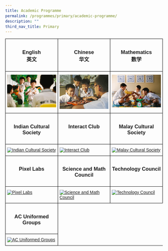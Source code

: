 ```yaml
---
title: Academic Programme
permalink: /programmes/primary/academic-programme/
description: ""
third_nav_title: Primary
---
```

<style type="text/css">
.tg  {border-collapse:collapse;border-spacing:0;}
.tg td{border-color:black;border-style:solid;border-width:1px;font-family:Arial, sans-serif;font-size:14px;
  overflow:hidden;padding:10px 5px;word-break:normal;}
.tg th{border-color:black;border-style:solid;border-width:1px;font-family:Arial, sans-serif;font-size:14px;
  font-weight:normal;overflow:hidden;padding:10px 5px;word-break:normal;}
.tg .tg-0lax{text-align:left;vertical-align:top}
</style>
<table class="tg" style="table-layout: fixed; width: 100%;">
<thead>
  <tr>
    <td class="tg-0lax" style="width: 33.33%"><center><h3>English<br>英文</h3></center></td>
    <td class="tg-0lax" style="width: 33.33%"><center><h3>Chinese<br>华文</h3></center></td>
    <td class="tg-0lax" style="width: 33.33%"><center><h3>Mathematics<br>数学</h3></center></td>
  </tr>
</thead>
<tbody>
  <tr>
    <td class="tg-0lax">
      <a href="/programmes/primary/academic-programme/english/">
<img src="/images/english_v3.png" alt="english">
    </a></td>
    <td class="tg-0lax" style="text-align: center;">
      <a href="/programmes/primary/academic-programme/mathematics/">
        <img src="/images/chinese%20language.jpeg" alt="chinese language" style="max-width: 100%; height: auto;">
      </a>
    </td>
    <td class="tg-0lax">
      <a href="/e-open-house/cca-showcase/clubs-and-societies/arts-council/">
        <img src="/images/math_v3.png" style="max-width: 100%; height: auto;">
      </a>
    </td>
  </tr>
  <tr>
    <td class="tg-0lax" style="width: 33.33%"><center><h3>Indian Cultural Society</h3></center></td>
    <td class="tg-0lax" style="width: 33.33%"><center><h3>Interact Club</h3></center></td>
    <td class="tg-0lax" style="width: 33.33%"><center><h3>Malay Cultural Society</h3></center></td>
  </tr>
  <tr>
    <td class="tg-0lax"><a href="/e-open-house/cca-showcase/clubs-and-societies/indian-cultural-society/">
<img src="/images/indian%20cultural%20society.png" alt="Indian Cultural Society" width="272" height="153">
</a></td>
    <td class="tg-0lax"><a href="/e-open-house/cca-showcase/clubs-and-societies/interact-club/">
<img src="/images/interact%20club.png" alt="Interact Club" style="max-width: 100%; height: auto;">
</a></td>
    <td class="tg-0lax"><a href="/e-open-house/cca-showcase/clubs-and-societies/malay-cultural-society/">
<img src="/images/malay%20cultural%20society.png" alt="Malay Cultural Society" width="272" height="153">
</a></td>
  </tr>
  <tr>
    <td class="tg-0lax" style="width: 33.33%"><center><h3>Pixel Labs</h3></center></td>
    <td class="tg-0lax" style="width: 33.33%"><center><h3>Science and Math Council</h3></center></td>
    <td class="tg-0lax" style="width: 33.33%"><center><h3>Technology Council</h3></center></td>
  </tr>
  <tr>
    <td class="tg-0lax"><a href="/e-open-house/cca-showcase/clubs-and-societies/pixel-labs/">
<img src="/images/pixellabs.png" alt="Pixel Labs" width="272" height="153"></a></td>
    <td class="tg-0lax"><a href="/e-open-house/cca-showcase/clubs-and-societies/science-and-math-council/">
<img src="/images/science%20_%20mathematics%20council.png" alt="Science and Math Council" style="max-width: 100%; height: auto;"></a></td>
    <td class="tg-0lax"><a href="/e-open-house/cca-showcase/clubs-and-societies/technology-council/">
<img src="/images/technology%20council.png" alt="Technology Council" width="272" height="153"></a></td>
  </tr>
  <tr>
		<td class="tg-0lax" style="width: 33.33%"><center><h3>AC Uniformed Groups</h3></center></td>
  </tr>
  <tr>
    <td class="tg-0lax"><a href="/e-open-house/cca-showcase/clubs-and-societies/ac-uniformed-groups/">
<img src="/images/ac%20uniformed%20groups.png" alt="AC Uniformed Groups" width="272" height="153"></a></td>
  </tr>
</tbody>
</table>
